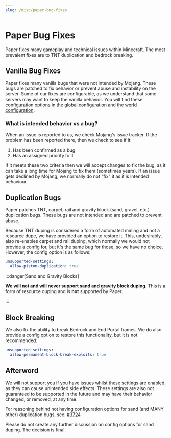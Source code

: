 ```yaml
---
slug: /misc/paper-bug-fixes
---
```


# Paper Bug Fixes

Paper fixes many gameplay and technical issues within Minecraft. The most prevalent fixes are to TNT duplication and bedrock breaking.

## Vanilla Bug Fixes

Paper fixes many vanilla bugs that were not intended by Mojang. These bugs are patched to fix behavior or prevent abuse and
instability on the server. Some of our fixes are configurable, as we understand that some servers may want to keep the
vanilla behavior. You will find these configuration options in the [global configuration](/docs/paper/admin/reference/configuration/global-configuration.mdx)
and the [world configuration](/docs/paper/admin/reference/configuration/world-configuration.mdx).

### What is intended behavior vs a bug?

When an issue is reported to us, we check Mojang's issue tracker. If the problem has been reported there, then we
check to see if it:

1) Has been confirmed as a bug
2) Has an assigned priority to it

If it meets these two criteria then we will accept changes to fix the bug, as it can take a long time for Mojang to fix 
them (sometimes years). If an issue gets declined by Mojang, we normally do not "fix" it as it is intended behaviour.

## Duplication Bugs

Paper patches TNT, carpet, rail and gravity block (sand, gravel, etc.) duplication bugs. These bugs are not intended and
are patched to prevent abuse.

Because TNT duping is considered a form of automated mining and not a resource dupe, we have provided an option to 
restore it. This, undesirably, also re-enables carpet and rail duping, which normally we would not provide a config for, 
but it's the same bug for those, so we have no choice. However, the config option is as follows:

```yaml
unsupported-settings:
  allow-piston-duplication: true
```

:::danger[Sand and Gravity Blocks]

**We will not and will never support sand and gravity block duping**. This is a form of resource duping and is **not** supported by Paper.

:::

## Block Breaking

We also fix the ability to break Bedrock and End Portal frames. We do also provide a config option to restore this
functionality, but it is not recommended:
```yaml
unsupported-settings:
  allow-permanent-block-break-exploits: true
```

## Afterword

We will not support you if you have issues whilst these settings are enabled, as they can cause unintended side effects.
These settings are also not guaranteed to be supported in the future and may have their behavior changed, or removed, at any time.

For reasoning behind not having configuration options for sand (and MANY other) duplication bugs, see:
[#3724](https://github.com/PaperMC/Paper/issues/3724)

Please do not create any further discussion on config options for sand duping. The decision is final.
